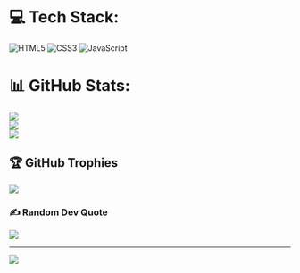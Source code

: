 
# 💻 Tech Stack:
![HTML5](https://img.shields.io/badge/html5-%23E34F26.svg?style=for-the-badge&logo=html5&logoColor=white) ![CSS3](https://img.shields.io/badge/css3-%231572B6.svg?style=for-the-badge&logo=css3&logoColor=white) ![JavaScript](https://img.shields.io/badge/javascript-%23323330.svg?style=for-the-badge&logo=javascript&logoColor=%23F7DF1E)
# 📊 GitHub Stats:
![](https://github-readme-stats.vercel.app/api?username=Nistavilo&theme=dark&hide_border=false&include_all_commits=false&count_private=false)<br/>
![](https://nirzak-streak-stats.vercel.app/?user=Nistavilo&theme=dark&hide_border=false)<br/>
![](https://github-readme-stats.vercel.app/api/top-langs/?username=Nistavilo&theme=dark&hide_border=false&include_all_commits=false&count_private=false&layout=compact)

## 🏆 GitHub Trophies
![](https://github-profile-trophy.vercel.app/?username=Nistavilo&theme=radical&no-frame=false&no-bg=true&margin-w=4)

### ✍️ Random Dev Quote
![](https://quotes-github-readme.vercel.app/api?type=horizontal&theme=radical)

---
[![](https://visitcount.itsvg.in/api?id=Nistavilo&icon=0&color=0)](https://visitcount.itsvg.in)

<!-- Proudly created with GPRM ( https://gprm.itsvg.in ) -->
